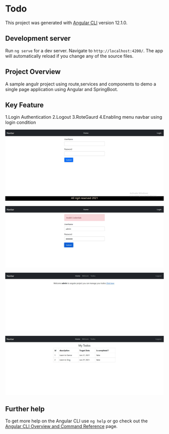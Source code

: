 # Todo

This project was generated with [Angular CLI](https://github.com/angular/angular-cli) version 12.1.0.

## Development server

Run `ng serve` for a dev server. Navigate to `http://localhost:4200/`. The app will automatically reload if you change any of the source files.

## Project Overview
A sample angulr project using route,services and components to demo a single page application  using Angular and SpringBoot.

## Key Feature
1.Login Authentication
2.Logout 
3.RoteGaurd
4.Enabling menu navbar using login condition



<p align="center">
  <img src="https://github.com/sandyrai/Angular/blob/master/src/assets/images/images1.JPG"  title="hover text">
</p> 

<p align="center"><img src="https://github.com/sandyrai/Angular/blob/master/src/assets/images/image2.JPG"  alt="accessibility text"></p>
<p align="center"><img src="https://github.com/sandyrai/Angular/blob/master/src/assets/images/images3.JPG"  alt="accessibility text"></p>
<p align="center">  <img src="https://github.com/sandyrai/Angular/blob/master/src/assets/images/image4.JPG"  alt="accessibility text"></p>




## Further help

To get more help on the Angular CLI use `ng help` or go check out the [Angular CLI Overview and Command Reference](https://angular.io/cli) page.
